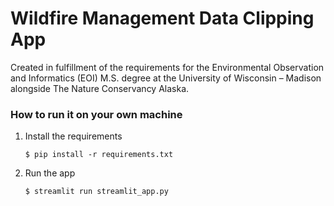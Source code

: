 # Wildfire Management Data Clipping App 

Created in fulfillment of the requirements for the Environmental Observation and Informatics (EOI) M.S. degree at the University of Wisconsin – Madison alongside The Nature Conservancy Alaska.


### How to run it on your own machine

1. Install the requirements

   ```
   $ pip install -r requirements.txt
   ```

2. Run the app

   ```
   $ streamlit run streamlit_app.py
   ```
